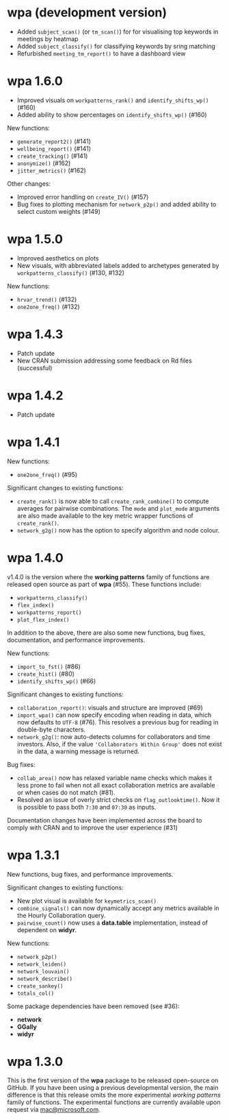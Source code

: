 # wpa (development version)

- Added `subject_scan()` (or `tm_scan()`) for for visualising top keywords in meetings by heatmap
- Added `subject_classify()` for classifying keywords by sring matching
- Refurbished `meeting_tm_report()` to have a dashboard view

# wpa 1.6.0

- Improved visuals on `workpatterns_rank()` and `identify_shifts_wp()` (#160)
- Added ability to show percentages on `identify_shifts_wp()` (#160)

New functions:
- `generate_report2()` (#141)
- `wellbeing_report()` (#141)
- `create_tracking()` (#141)
- `anonymize()` (#162)
- `jitter_metrics()` (#162)

Other changes:
- Improved error handling on `create_IV()` (#157)
- Bug fixes to plotting mechanism for `network_p2p()` and added ability to select custom weights (#149)


# wpa 1.5.0

- Improved aesthetics on plots
- New visuals, with abbreviated labels added to archetypes generated by `workpatterns_classify()` (#130, #132)

New functions:
- `hrvar_trend()` (#132)
- `one2one_freq()` (#132)

# wpa 1.4.3

- Patch update 
- New CRAN submission addressing some feedback on Rd files (successful)

# wpa 1.4.2

- Patch update 

# wpa 1.4.1

New functions:
- `one2one_freq()` (#95)

Significant changes to existing functions:
- `create_rank()` is now able to call `create_rank_combine()` to compute
averages for pairwise combinations. The `mode` and `plot_mode` arguments are
also made available to the key metric wrapper functions of `create_rank()`.
- `network_g2g()` now has the option to specify algorithm and node colour.

# wpa 1.4.0

v1.4.0 is the version where the **working patterns** family of functions are released open source as part of **wpa** (#55). These functions include:

- `workpatterns_classify()`
- `flex_index()`
- `workpatterns_report()`
- `plot_flex_index()`

In addition to the above, there are also some new functions, bug fixes, documentation, and performance improvements.

New functions:
- `import_to_fst()` (#86)
- `create_hist()` (#80)
- `identify_shifts_wp()` (#66)

Significant changes to existing functions:

- `collaboration_report()`: visuals and structure are improved (#69)
- `import_wpa()` can now specify encoding when reading in data, which now defaults to `UTF-8` (#76). This resolves a previous bug for reading in double-byte characters.
- `network_g2g()`: now auto-detects columns for collaborators and time investors. Also, if the value `'Collaborators Within Group'` does not exist in the data, a warning message is returned.

Bug fixes:

- `collab_area()` now has relaxed variable name checks which makes it less prone to fail when not all exact collaboration metrics are available or when cases do not match (#81).
- Resolved an issue of overly strict checks on `flag_outlooktime()`. Now it is possible to pass both `7:30` and `07:30` as inputs.

Documentation changes have been implemented across the board to comply with CRAN and to improve the user experience (#31)

# wpa 1.3.1

New functions, bug fixes, and performance improvements.

Significant changes to existing functions:
- New plot visual is available for `keymetrics_scan()`
- `combine_signals()` can now dynamically accept any metrics available in the Hourly Collaboration query.
- `pairwise_count()` now uses a **data.table** implementation, instead of dependent on **widyr**.

New functions:
- `network_p2p()`
- `network_leiden()`
- `network_louvain()`
- `network_describe()`
- `create_sankey()`
- `totals_col()`

Some package dependencies have been removed (see #36):
- **network**
- **GGally**
- **widyr**

# wpa 1.3.0

This is the first version of the **wpa** package to be released open-source on GitHub. If you have been using a previous developmental version, the main difference is that this release omits the more experimental _working patterns_ family of functions. The experimental functions are currently available upon request via mac@microsoft.com.
